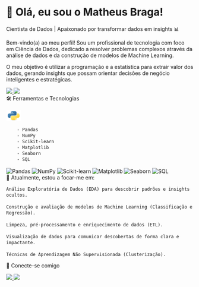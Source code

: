 # 👋 Olá, eu sou o Matheus Braga!
Cientista de Dados | Apaixonado por transformar dados em insights 📊

Bem-vindo(a) ao meu perfil! Sou um profissional de tecnologia com foco em Ciência de Dados, dedicado a resolver problemas complexos através da análise de dados e da construção de modelos de Machine Learning.

O meu objetivo é utilizar a programação e a estatística para extrair valor dos dados, gerando insights que possam orientar decisões de negócio inteligentes e estratégicas.

<div>
<a href="https://github.com/matheuskbraga">
<img height="180em" src="https://github-readme-stats.vercel.app/api?username=matheuskbraga&show_icons=true&theme=tokyonight&include_all_commits=true&count_private=true" />
<img height="180em" src="https://github-readme-stats.vercel.app/api/top-langs/?username=matheuskbraga&layout=compact&langs_count=6&theme=tokyonight" />
</a>
</div>
🛠️ Ferramentas e Tecnologias
<div style="display: inline_block"><br>
<img align="center" alt="Python" height="30" width="40" src="https://raw.githubusercontent.com/devicons/devicon/master/icons/python/python-original.svg" />
<br>
        
        - Pandas
        - NumPy
        - Scikit-learn
        - Matplotlib
        - Seaborn
        - SQL

<img align="center" alt="Pandas" height="30" width="40" src="https://www.google.com/search?q=https://raw.githubusercontent.com/devicons/devicon/master/icons/pandas/pandas-original.svg" />
<img align="center" alt="NumPy" height="30" width="40" src="https://www.google.com/search?q=https://raw.githubusercontent.com/devicons/devicon/master/icons/numpy/numpy-original.svg" />
<img align="center" alt="Scikit-learn" height="30" width="40" src="https://www.google.com/search?q=https://upload.wikimedia.org/wikipedia/commons/thumb/0/05/Scikit_learn_logo_small.svg/1200px-Scikit_learn_logo_small.svg.png" />
<img align="center" alt="Matplotlib" height="30" width="40" src="https://www.google.com/search?q=https://raw.githubusercontent.com/devicons/devicon/master/icons/matplotlib/matplotlib-original.svg" />
<img align="center" alt="Seaborn" height="30" width="40" src="https://www.google.com/search?q=https://seaborn.pydata.org/_images/logo-mark-lightbg.svg" />
<img align="center" alt="SQL" height="30" width="40" src="https://www.google.com/search?q=https://raw.githubusercontent.com/devicons/devicon/master/icons/sqlite/sqlite-original.svg" />
</div>
🚀 Atualmente, estou a focar-me em:

    Análise Exploratória de Dados (EDA) para descobrir padrões e insights ocultos.

    Construção e avaliação de modelos de Machine Learning (Classificação e Regressão).

    Limpeza, pré-processamento e enriquecimento de dados (ETL).

    Visualização de dados para comunicar descobertas de forma clara e impactante.

    Técnicas de Aprendizagem Não Supervisionada (Clusterização).

📣 Conecte-se comigo

<div>
<a href="https://www.linkedin.com/in/matheus-braga-cc" target="_blank">
<img src="https://img.shields.io/badge/-LinkedIn-%230077B5?style=for-the-badge&logo=linkedin&logoColor=white" />
</a>
<a href="https://instagram.com/matheuskbraga" target="_blank">
<img src="https://img.shields.io/badge/-Instagram-%23E4405F?style=for-the-badge&logo=instagram&logoColor=white" />
</a>
</div>
